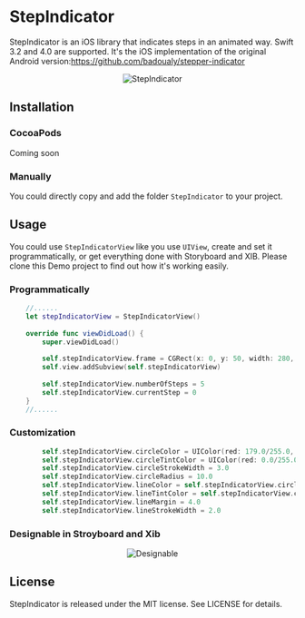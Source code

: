 # StepIndicator



StepIndicator is an iOS library that indicates steps in an animated way. Swift 3.2 and 4.0 are supported.
It's the iOS implementation of the original Android version:https://github.com/badoualy/stepper-indicator
<p align="center" >
<img src="https://raw.githubusercontent.com/chenyun122/StepIndicator/master/StepIndicator.gif" alt="StepIndicator" title="StepIndicator">
</p>

## Installation
###  CocoaPods
Coming soon

###  Manually
You could directly copy and add the folder `StepIndicator` to your project.   


## Usage
You could use `StepIndicatorView` like you use `UIView`, create and set it programmatically, or get everything done with Storyboard and XIB.
Please clone this Demo project to find out how it's working easily.
### Programmatically
```swift
    //......
    let stepIndicatorView = StepIndicatorView()
    
    override func viewDidLoad() {
        super.viewDidLoad()
        
        self.stepIndicatorView.frame = CGRect(x: 0, y: 50, width: 280, height: 100)
        self.view.addSubview(self.stepIndicatorView)
        
        self.stepIndicatorView.numberOfSteps = 5
        self.stepIndicatorView.currentStep = 0
    }
    //......
```
### Customization
```swift
        self.stepIndicatorView.circleColor = UIColor(red: 179.0/255.0, green: 189.0/255.0, blue: 194.0/255.0, alpha: 1.0)
        self.stepIndicatorView.circleTintColor = UIColor(red: 0.0/255.0, green: 180.0/255.0, blue: 124.0/255.0, alpha: 1.0)
        self.stepIndicatorView.circleStrokeWidth = 3.0
        self.stepIndicatorView.circleRadius = 10.0
        self.stepIndicatorView.lineColor = self.stepIndicatorView.circleColor
        self.stepIndicatorView.lineTintColor = self.stepIndicatorView.circleTintColor
        self.stepIndicatorView.lineMargin = 4.0
        self.stepIndicatorView.lineStrokeWidth = 2.0
```

### Designable in Stroyboard and Xib
<p align="center" >
<img src="https://raw.githubusercontent.com/chenyun122/StepIndicator/master/Designable.gif" alt="Designable" title="Designable">
</p>




## License
StepIndicator is released under the MIT license. See LICENSE for details.

